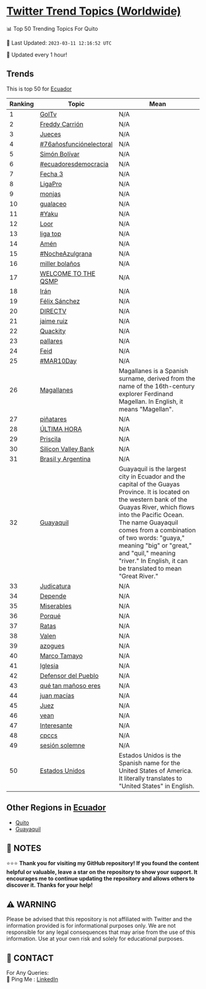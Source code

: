 [Twitter Trend Topics (Worldwide)](https://github.com/ErcinDedeoglu/Twitter-Trend-Topics)
==========


📊 Top 50 Trending Topics For Quito

📆 Last Updated: `2023-03-11 12:16:52 UTC`

🔧 Updated every 1 hour!


## Trends

This is top 50 for [Ecuador](</Ecuador>)

| Ranking | Topic | Mean |
| ------- | ------------ | ------------ |
| 1 | [GolTv](http://twitter.com/search?q=GolTv) | N/A |
| 2 | [Freddy Carrión](http://twitter.com/search?q=Freddy+Carri%c3%b3n) | N/A |
| 3 | [Jueces](http://twitter.com/search?q=Jueces) | N/A |
| 4 | [#76añosfunciónelectoral](http://twitter.com/search?q=%2376a%c3%b1osfunci%c3%b3nelectoral) | N/A |
| 5 | [Simón Bolívar](http://twitter.com/search?q=Sim%c3%b3n+Bol%c3%advar) | N/A |
| 6 | [#ecuadoresdemocracia](http://twitter.com/search?q=%23ecuadoresdemocracia) | N/A |
| 7 | [Fecha 3](http://twitter.com/search?q=Fecha+3) | N/A |
| 8 | [LigaPro](http://twitter.com/search?q=LigaPro) | N/A |
| 9 | [monjas](http://twitter.com/search?q=monjas) | N/A |
| 10 | [gualaceo](http://twitter.com/search?q=gualaceo) | N/A |
| 11 | [#Yaku](http://twitter.com/search?q=%23Yaku) | N/A |
| 12 | [Loor](http://twitter.com/search?q=Loor) | N/A |
| 13 | [liga top](http://twitter.com/search?q=liga+top) | N/A |
| 14 | [Amén](http://twitter.com/search?q=Am%c3%a9n) | N/A |
| 15 | [#NocheAzulgrana](http://twitter.com/search?q=%23NocheAzulgrana) | N/A |
| 16 | [miller bolaños](http://twitter.com/search?q=miller+bola%c3%b1os) | N/A |
| 17 | [WELCOME TO THE QSMP](http://twitter.com/search?q=WELCOME+TO+THE+QSMP) | N/A |
| 18 | [Irán](http://twitter.com/search?q=Ir%c3%a1n) | N/A |
| 19 | [Félix Sánchez](http://twitter.com/search?q=F%c3%a9lix+S%c3%a1nchez) | N/A |
| 20 | [DIRECTV](http://twitter.com/search?q=DIRECTV) | N/A |
| 21 | [jaime ruiz](http://twitter.com/search?q=jaime+ruiz) | N/A |
| 22 | [Quackity](http://twitter.com/search?q=Quackity) | N/A |
| 23 | [pallares](http://twitter.com/search?q=pallares) | N/A |
| 24 | [Feid](http://twitter.com/search?q=Feid) | N/A |
| 25 | [#MAR10Day](http://twitter.com/search?q=%23MAR10Day) | N/A |
| 26 | [Magallanes](http://twitter.com/search?q=Magallanes) | Magallanes is a Spanish surname, derived from the name of the 16th-century explorer Ferdinand Magellan. In English, it means "Magellan". |
| 27 | [piñatares](http://twitter.com/search?q=pi%c3%b1atares) | N/A |
| 28 | [ÚLTIMA HORA](http://twitter.com/search?q=%c3%9aLTIMA+HORA) | N/A |
| 29 | [Priscila](http://twitter.com/search?q=Priscila) | N/A |
| 30 | [Silicon Valley Bank](http://twitter.com/search?q=Silicon+Valley+Bank) | N/A |
| 31 | [Brasil y Argentina](http://twitter.com/search?q=Brasil+y+Argentina) | N/A |
| 32 | [Guayaquil](http://twitter.com/search?q=Guayaquil) | Guayaquil is the largest city in Ecuador and the capital of the Guayas Province. It is located on the western bank of the Guayas River, which flows into the Pacific Ocean. The name Guayaquil comes from a combination of two words: "guaya," meaning "big" or "great," and "quil," meaning "river." In English, it can be translated to mean "Great River." |
| 33 | [Judicatura](http://twitter.com/search?q=Judicatura) | N/A |
| 34 | [Depende](http://twitter.com/search?q=Depende) | N/A |
| 35 | [Miserables](http://twitter.com/search?q=Miserables) | N/A |
| 36 | [Porqué](http://twitter.com/search?q=Porqu%c3%a9) | N/A |
| 37 | [Ratas](http://twitter.com/search?q=Ratas) | N/A |
| 38 | [Valen](http://twitter.com/search?q=Valen) | N/A |
| 39 | [azogues](http://twitter.com/search?q=azogues) | N/A |
| 40 | [Marco Tamayo](http://twitter.com/search?q=Marco+Tamayo) | N/A |
| 41 | [Iglesia](http://twitter.com/search?q=Iglesia) | N/A |
| 42 | [Defensor del Pueblo](http://twitter.com/search?q=Defensor+del+Pueblo) | N/A |
| 43 | [qué tan mañoso eres](http://twitter.com/search?q=qu%c3%a9+tan+ma%c3%b1oso+eres) | N/A |
| 44 | [juan macías](http://twitter.com/search?q=juan+mac%c3%adas) | N/A |
| 45 | [Juez](http://twitter.com/search?q=Juez) | N/A |
| 46 | [vean](http://twitter.com/search?q=vean) | N/A |
| 47 | [Interesante](http://twitter.com/search?q=Interesante) | N/A |
| 48 | [cpccs](http://twitter.com/search?q=cpccs) | N/A |
| 49 | [sesión solemne](http://twitter.com/search?q=sesi%c3%b3n+solemne) | N/A |
| 50 | [Estados Unidos](http://twitter.com/search?q=Estados+Unidos) | Estados Unidos is the Spanish name for the United States of America. It literally translates to "United States" in English. |



## Other Regions in [Ecuador](</Ecuador>)

* [Quito](</Ecuador/Quito.md>)
* [Guayaquil](</Ecuador/Guayaquil.md>)



## 📝 NOTES

⭐⭐⭐ **Thank you for visiting my GitHub repository! If you found the content helpful or valuable, leave a star on the repository to show your support. It encourages me to continue updating the repository and allows others to discover it. Thanks for your help!**


## ⚠️ WARNING

Please be advised that this repository is not affiliated with Twitter and the information provided is for informational purposes only. We are not responsible for any legal consequences that may arise from the use of this information. Use at your own risk and solely for educational purposes.


## 📨 CONTACT

 For Any Queries:  
            🏓 Ping Me : [LinkedIn](https://www.linkedin.com/in/ercindedeoglu/)
